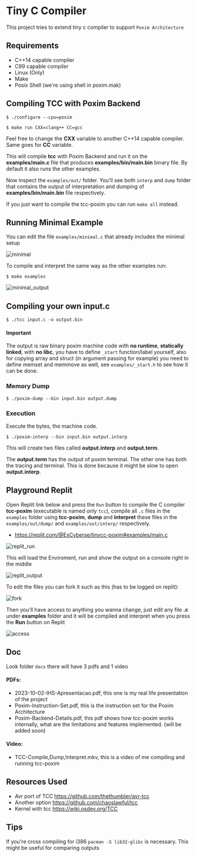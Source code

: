 # Tiny C Compiler

This project tries to extend tiny c compiler to support `Poxim Architecture`


## Requirements
- C++14 capable compiler
- C99 capable compiler
- Linux (Only)
- Make
- Posix Shell (we're using shell in poxim.mak)

## Compiling TCC with Poxim Backend


    $ ./configure --cpu=poxim 

    $ make run CXX=clang++ CC=gcc


Feel free to change the **CXX** variable to another C++14 capable compiler. Same goes for **CC** variable.

This will compile **tcc** with Poxim Backend and run it on the **examples/main.c** file that produces **examples/bin/main.bin** binary file. By default it also runs the other examples.

Now inspect the ``examples/out/`` folder. You'll see both `interp` and `dump` folder that contains the output of interpretation and dumping of **examples/bin/main.bin** file respectively.

If you just want to compile the tcc-poxim you can run `make all` instead.


## Running Minimal Example

You can edit the file ``examples/minimal.c`` that already includes the minimal setup

![minimal](img/minimal.png)

To compile and interpret the same way as the other examples run:


    $ make examples


![minimal_output](img/minimal.interp.png)



## Compiling your own input.c

    $ ./tcc input.c -o output.bin

#### **Important**

The output is raw binary poxim machine code with **no runtime**, **statically linked**, with **no libc**, you have to define `_start` function/label yourself, also for copying array and struct (in argument passing for example) you need to define memset and memmove as well, see `examples/_start.h` to see how it can be done.

### Memory Dump

    $ ./poxim-dump --bin input.bin output.dump

### Execution

Execute the bytes, the machine code.

    $ ./poxim-interp --bin input.bin output.interp

This will create two files called **output.interp** and **output.term**.

The **output.term** has the output of poxim terminal. The other one has both the tracing and terminal.
This is done because it might be slow to open **output.interp**.

## Playground Replit

Open Replit link below and press the ``Run`` button to compile the C compiler **tcc-poxim** (executable is named only ``tcc``), compile all `.c` files in the `examples` folder using **tcc-poxim**,  **dump** and **interpret** these files in the  ``examples/out/dump/`` and ``examples/out/interp/`` respectively.

- https://replit.com/@ExCyberse/tinycc-poxim#examples/main.c

![replit_run](img/replit_run.png)

This will load the Enviroment, run and show the output on a console right in the middle


![replit_output](img/replit_output.png)

To edit the files you can fork it such as this (has to be logged on replit):

![fork](img/fork.png)

Then you'll have access to anything you wanna change, just edit any file **.c** under **examples** folder and it will be compiled and interpret when you press the **Run** button on Replit

![access](img/access.png)

## Doc

Look folder `docs` there will have 3 pdfs  and 1 video

#### PDFs:
  - 2023-10-02-IHS-Apresentacao.pdf, this one is my real life presentation of the project
  - Poxim-Instruction-Set.pdf, this is the instruction set for the Poxim Architecture         
  - Poxim-Backend-Details.pdf, this pdf shows how tcc-poxim works internally, what are the limitations and features implemented. (will be added soon)

#### Video:
  - TCC-Compile,Dump,Interpret.mkv, this is a video of me compiling and running tcc-poxim


## Resources Used
- Avr port of TCC https://github.com/thethumbler/avr-tcc
- Another option https://github.com/chaoslawful/tcc
- Kernel with tcc https://wiki.osdev.org/TCC

## Tips

If you're cross compiling for i386 ``pacman -S lib32-glibc`` is necessary. This might be useful for comparing outputs

